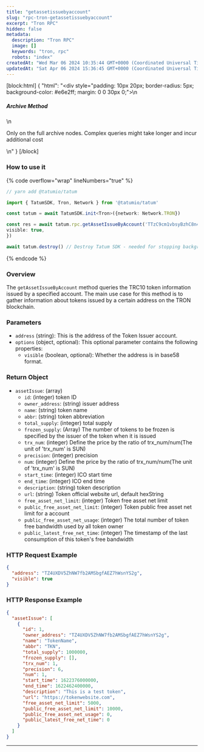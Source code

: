 ```yaml
---
title: "getassetissuebyaccount"
slug: "rpc-tron-getassetissuebyaccount"
excerpt: "Tron RPC"
hidden: false
metadata: 
  description: "Tron RPC"
  image: []
  keywords: "tron, rpc"
  robots: "index"
createdAt: "Wed Mar 06 2024 10:35:44 GMT+0000 (Coordinated Universal Time)"
updatedAt: "Sat Apr 06 2024 15:36:45 GMT+0000 (Coordinated Universal Time)"
---
```

[block:html]
{
  "html": "<div style=\"padding: 10px 20px; border-radius: 5px; background-color: #e6e2ff; margin: 0 0 30px 0;\">\n  <h5>Archive Method</h5>\n  <p>Only on the full archive nodes. Complex queries might take longer and incur additional cost</p>\n</div>"
}
[/block]


### How to use it

{% code overflow="wrap" lineNumbers="true" %}

```typescript
// yarn add @tatumio/tatum

import { TatumSDK, Tron, Network } from '@tatumio/tatum'

const tatum = await TatumSDK.init<Tron>({network: Network.TRON})

const res = await tatum.rpc.getAssetIssueByAccount('TTzC9cm1vbsyBzhC8n4z3k6eAVkryDyKU8', {
visible: true,
})

await tatum.destroy() // Destroy Tatum SDK - needed for stopping background jobs
```

{% endcode %}

### Overview

The `getAssetIssueByAccount` method queries the TRC10 token information issued by a specified account. The main use case for this method is to gather information about tokens issued by a certain address on the TRON blockchain.

### Parameters

- `address` (string): This is the address of the Token Issuer account.
- `options` (object, optional): This optional parameter contains the following properties:
  - `visible` (boolean, optional): Whether the address is in base58 format.

### Return Object

- `assetIssue`: (array)
  - `id`: (integer) token ID
  - `owner_address`: (string) issuer address
  - `name`: (string) token name
  - `abbr`: (string) token abbreviation
  - `total_supply`: (integer) total supply
  - `frozen_supply`: (Array) The number of tokens to be frozen is specified by the issuer of the token when it is issued
  - `trx_num`: (integer) Define the price by the ratio of trx\_num/num(The unit of 'trx\_num' is SUN)
  - `precision`: (integer) precision
  - `num`: (integer) Define the price by the ratio of trx\_num/num(The unit of 'trx\_num' is SUN)
  - `start_time`: (integer) ICO start time
  - `end_time`: (integer) ICO end time
  - `description`: (string) token description
  - `url`: (string) Token official website url, default hexString
  - `free_asset_net_limit`: (integer) Token free asset net limit
  - `public_free_asset_net_limit`: (integer) Token public free asset net limit for a account
  - `public_free_asset_net_usage`: (integer) The total number of token free bandwidth used by all token owner
  - `public_latest_free_net_time`: (integer) The timestamp of the last consumption of this token's free bandwidth

### HTTP Request Example

```json
{
  "address": "TZ4UXDV5ZhNW7fb2AMSbgfAEZ7hWsnYS2g",
  "visible": true
}
```

### HTTP Response Example

```json
{
  "assetIssue": [
    {
      "id": 1,
      "owner_address": "TZ4UXDV5ZhNW7fb2AMSbgfAEZ7hWsnYS2g",
      "name": "TokenName",
      "abbr": "TKN",
      "total_supply": 1000000,
      "frozen_supply": [],
      "trx_num": 1,
      "precision": 6,
      "num": 1,
      "start_time": 1622376000000,
      "end_time": 1622462400000,
      "description": "This is a test token",
      "url": "https://tokenwebsite.com",
      "free_asset_net_limit": 5000,
      "public_free_asset_net_limit": 10000,
      "public_free_asset_net_usage": 0,
      "public_latest_free_net_time": 0
    }
  ]
}
```

***
